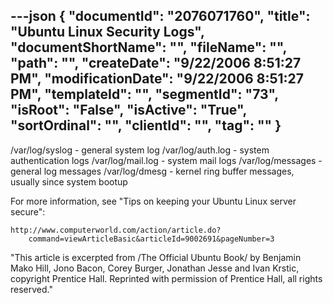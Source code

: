 ---json
{
  "documentId": "2076071760",
  "title": "Ubuntu Linux Security Logs",
  "documentShortName": "",
  "fileName": "",
  "path": "",
  "createDate": "9/22/2006 8:51:27 PM",
  "modificationDate": "9/22/2006 8:51:27 PM",
  "templateId": "",
  "segmentId": "73",
  "isRoot": "False",
  "isActive": "True",
  "sortOrdinal": "",
  "clientId": "",
  "tag": ""
}
---

/var/log/syslog - general system log
/var/log/auth.log - system authentication logs
/var/log/mail.log - system mail logs
/var/log/messages - general log messages
/var/log/dmesg - kernel ring buffer messages, usually since system bootup

For more information, see &quot;Tips on keeping your Ubuntu Linux server secure&quot;:

    http://www.computerworld.com/action/article.do?
        command=viewArticleBasic&articleId=9002691&pageNumber=3

&quot;This article is excerpted from /The Official Ubuntu Book/ by Benjamin Mako Hill, Jono Bacon, Corey Burger, Jonathan Jesse and Ivan Krstic, copyright Prentice Hall. Reprinted with permission of Prentice Hall, all rights reserved.&quot;

